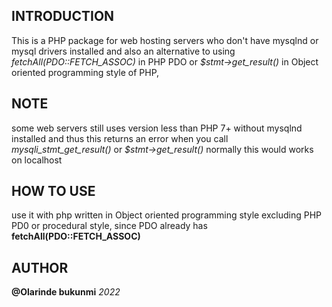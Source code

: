 ## INTRODUCTION
This is a PHP package for web hosting servers who don't have mysqlnd  or mysql drivers installed and also an alternative to using *fetchAll(PDO::FETCH_ASSOC)* in PHP PDO or *$stmt->get_result()* in Object oriented programming style of PHP,

## NOTE
some web servers still uses version less than PHP 7+ without mysqlnd installed and thus this returns an error when you call *mysqli_stmt_get_result()* or *$stmt->get_result()* normally this  would works  on localhost

## HOW TO USE
use it with php written in Object oriented programming style excluding PHP PD0 or procedural style, since PDO already has **fetchAll(PDO::FETCH_ASSOC)**



## AUTHOR
**@Olarinde bukunmi**
*2022*
